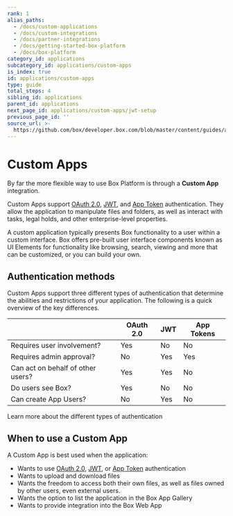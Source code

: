```yaml
---
rank: 1
alias_paths:
  - /docs/custom-applications
  - /docs/custom-integrations
  - /docs/partner-integrations
  - /docs/getting-started-box-platform
  - /docs/box-platform
category_id: applications
subcategory_id: applications/custom-apps
is_index: true
id: applications/custom-apps
type: guide
total_steps: 4
sibling_id: applications
parent_id: applications
next_page_id: applications/custom-apps/jwt-setup
previous_page_id: ''
source_url: >-
  https://github.com/box/developer.box.com/blob/master/content/guides/applications/custom-apps/index.md
---
```


# Custom Apps

By far the more flexible way to use Box Platform is through a **Custom App**
integration.

Custom Apps support [OAuth 2.0][oauth2], [JWT][jwt], and [App Token][app-token]
authentication. They allow the application to manipulate files and folders, as
well as interact with tasks, legal holds, and other enterprise-level properties.

A custom application typically presents Box functionality to a user within a
custom interface. Box offers pre-built user interface components known as UI
Elements for functionality like browsing, search, viewing and more that can be
customized, or you can build your own.

## Authentication methods

Custom Apps support three different types of authentication that determine the
abilities and restrictions of your application. The following is a quick
overview of the key differences.

<!-- markdownlint-disable line-length -->

|                                   | OAuth 2.0 | JWT | App Tokens |
| --------------------------------- | --------- | --- | ---------- |
| Requires user involvement?        | Yes       | No  | No         |
| Requires admin approval?          | No        | Yes | Yes        |
| Can act on behalf of other users? | Yes       | Yes | No         |
| Do users see Box?                 | Yes       | No  | No         |
| Can create App Users?             | No        | Yes | No         |

<!-- markdownlint-enable line-length -->

<CTA to='g://authentication/select'>
Learn more about the different types of authentication

</CTA>

## When to use a Custom App

A Custom App is best used when the application:

- Wants to use [OAuth 2.0][oauth2], [JWT][jwt], or [App Token][app-token] authentication
- Wants to upload and download files
- Wants the freedom to access both their own files, as well as files owned by
other users, even external users.
- Wants the option to list the application in the Box App Gallery
- Wants to provide integration into the Box Web App

[oauth2]: guide://authentication/oauth2
[jwt]: guide://authentication/jwt
[app-token]: guide://authentication/app-token
